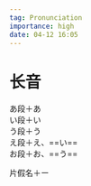 ```yaml
---
tag: Pronunciation
importance: high
date: 04-12 16:05
---
```


# 长音

あ段＋あ  
い段＋い  
う段＋う  
え段＋え、==い==  
お段＋お、==う==

片假名＋ー